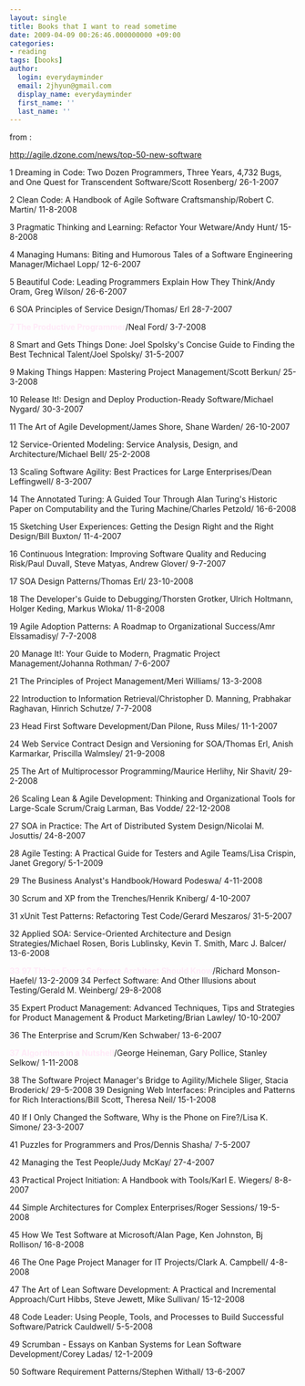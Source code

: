 ```yaml
---
layout: single
title: Books that I want to read sometime
date: 2009-04-09 00:26:46.000000000 +09:00
categories:
- reading
tags: [books]
author:
  login: everydayminder
  email: 2jhyun@gmail.com
  display_name: everydayminder
  first_name: ''
  last_name: ''
---
```

from :

<a href="http://agile.dzone.com/news/top-50-new-software">http://agile.dzone.com/news/top-50-new-software</a>


1 Dreaming in Code: Two Dozen Programmers, Three Years, 4,732 Bugs, and One Quest for Transcendent Software/Scott Rosenberg/ 26-1-2007 

2 Clean Code: A Handbook of Agile Software Craftsmanship/Robert C. Martin/ 11-8-2008 

3 Pragmatic Thinking and Learning: Refactor Your Wetware/Andy Hunt/ 15-8-2008 

4 Managing Humans: Biting and Humorous Tales of a Software Engineering Manager/Michael Lopp/ 12-6-2007 

5 Beautiful Code: Leading Programmers Explain How They Think/Andy Oram, Greg Wilson/ 26-6-2007 

6 SOA Principles of Service Design/Thomas/ Erl 28-7-2007 

<strong><font color="#ffeaf8">7 The Productive Programmer</font></strong>/Neal Ford/ 3-7-2008 

8 Smart and Gets Things Done: Joel Spolsky's Concise Guide to Finding the Best Technical Talent/Joel Spolsky/ 31-5-2007 

9 Making Things Happen: Mastering Project Management/Scott Berkun/ 25-3-2008 

10 Release It!: Design and Deploy Production-Ready Software/Michael Nygard/ 30-3-2007 

11 The Art of Agile Development/James Shore, Shane Warden/ 26-10-2007 

12 Service-Oriented Modeling: Service Analysis, Design, and Architecture/Michael Bell/ 25-2-2008 

13 Scaling Software Agility: Best Practices for Large Enterprises/Dean Leffingwell/ 8-3-2007 

14 The Annotated Turing: A Guided Tour Through Alan Turing's Historic Paper on Computability and the Turing Machine/Charles Petzold/ 16-6-2008 

15 Sketching User Experiences: Getting the Design Right and the Right Design/Bill Buxton/ 11-4-2007 

16 Continuous Integration: Improving Software Quality and Reducing Risk/Paul Duvall, Steve Matyas, Andrew Glover/ 9-7-2007 

17 SOA Design Patterns/Thomas Erl/ 23-10-2008 

18 The Developer's Guide to Debugging/Thorsten Grotker, Ulrich Holtmann, Holger Keding, Markus Wloka/ 11-8-2008 

19 Agile Adoption Patterns: A Roadmap to Organizational Success/Amr Elssamadisy/ 7-7-2008 

20 Manage It!: Your Guide to Modern, Pragmatic Project Management/Johanna Rothman/ 7-6-2007 

21 The Principles of Project Management/Meri Williams/ 13-3-2008 

22 Introduction to Information Retrieval/Christopher D. Manning, Prabhakar Raghavan, Hinrich Schutze/ 7-7-2008 

23 Head First Software Development/Dan Pilone, Russ Miles/ 11-1-2007 

24 Web Service Contract Design and Versioning for SOA/Thomas Erl, Anish Karmarkar, Priscilla Walmsley/ 21-9-2008 

25 The Art of Multiprocessor Programming/Maurice Herlihy, Nir Shavit/ 29-2-2008 

26 Scaling Lean &amp; Agile Development: Thinking and Organizational Tools for Large-Scale Scrum/Craig Larman, Bas Vodde/ 22-12-2008 

27 SOA in Practice: The Art of Distributed System Design/Nicolai M. Josuttis/ 24-8-2007 

28 Agile Testing: A Practical Guide for Testers and Agile Teams/Lisa Crispin, Janet Gregory/ 5-1-2009 

29 The Business Analyst's Handbook/Howard Podeswa/ 4-11-2008 

30 Scrum and XP from the Trenches/Henrik Kniberg/ 4-10-2007 

31 xUnit Test Patterns: Refactoring Test Code/Gerard Meszaros/ 31-5-2007 

32 Applied SOA: Service-Oriented Architecture and Design Strategies/Michael Rosen, Boris Lublinsky, Kevin T. Smith, Marc J. Balcer/ 13-6-2008 

<font color="#ffeaf8"><strong>33 97 Things Every Software Architect Should Know</strong></font>/Richard Monson-Haefel/ 13-2-2009 34 Perfect Software: And Other Illusions about Testing/Gerald M. Weinberg/ 29-8-2008 

35 Expert Product Management: Advanced Techniques, Tips and Strategies for Product Management &amp; Product Marketing/Brian Lawley/ 10-10-2007 

36 The Enterprise and Scrum/Ken Schwaber/ 13-6-2007 

<font color="#ffeaf8"><strong>37 Algorithms in a Nutshell</strong></font>/George Heineman, Gary Pollice, Stanley Selkow/ 1-11-2008 

38 The Software Project Manager's Bridge to Agility/Michele Sliger, Stacia Broderick/ 29-5-2008 39 Designing Web Interfaces: Principles and Patterns for Rich Interactions/Bill Scott, Theresa Neil/ 15-1-2008 

40 If I Only Changed the Software, Why is the Phone on Fire?/Lisa K. Simone/ 23-3-2007 

41 Puzzles for Programmers and Pros/Dennis Shasha/ 7-5-2007 

42 Managing the Test People/Judy McKay/ 27-4-2007 

43 Practical Project Initiation: A Handbook with Tools/Karl E. Wiegers/ 8-8-2007 

44 Simple Architectures for Complex Enterprises/Roger Sessions/ 19-5-2008 

45 How We Test Software at Microsoft/Alan Page, Ken Johnston, Bj Rollison/ 16-8-2008 

46 The One Page Project Manager for IT Projects/Clark A. Campbell/ 4-8-2008 

47 The Art of Lean Software Development: A Practical and Incremental Approach/Curt Hibbs, Steve Jewett, Mike Sullivan/ 15-12-2008 

48 Code Leader: Using People, Tools, and Processes to Build Successful Software/Patrick Cauldwell/ 5-5-2008 

49 Scrumban - Essays on Kanban Systems for Lean Software Development/Corey Ladas/ 12-1-2009 

50 Software Requirement Patterns/Stephen Withall/ 13-6-2007 



&nbsp;

